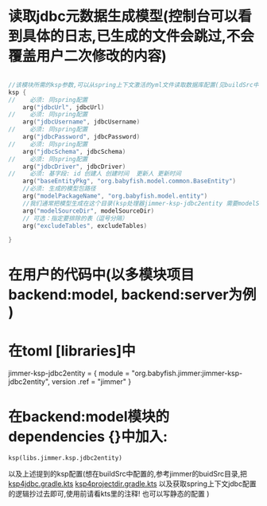 # 读取jdbc元数据生成模型(控制台可以看到具体的日志,已生成的文件会跳过,不会覆盖用户二次修改的内容)
```kotlin

//该模块所需的ksp参数,可以从spring上下文激活的yml文件读取数据库配置(见buildSrc中的ksp4jdbc.gradle.kts)
ksp {
//    必须: 同spring配置
    arg("jdbcUrl", jdbcUrl)
//    必须: 同spring配置
    arg("jdbcUsername", jdbcUsername)
//    必须: 同spring配置
    arg("jdbcPassword", jdbcPassword)
//    必须: 同spring配置
    arg("jdbcSchema", jdbcSchema)
//    必须: 同spring配置
    arg("jdbcDriver", jdbcDriver)
//    必须: 基字段: id 创建人 创建时间  更新人 更新时间
    arg("baseEntityPkg", "org.babyfish.model.common.BaseEntity")
    //必须: 生成的模型包路径
    arg("modelPackageName", "org.babyfish.model.entity")
    //我们通常把模型生成在这个目录(ksp处理器jimmer-ksp-jdbc2entity 需要modelSourceDir, 以配置模型生成的源码目录)
    arg("modelSourceDir", modelSourceDir)
    // 可选：指定要排除的表（逗号分隔）
    arg("excludeTables", excludeTables)

}

```
# 在用户的代码中(以多模块项目 backend:model, backend:server为例    )
# 在toml  [libraries]中
jimmer-ksp-jdbc2entity = { module = "org.babyfish.jimmer:jimmer-ksp-jdbc2entity", version .ref = "jimmer" }

# 在backend:model模块的dependencies {}中加入:
    ksp(libs.jimmer.ksp.jdbc2entity)
以及上述提到的ksp配置(想在buildSrc中配置的,参考jimmer的buidSrc目录,把
[ksp4jdbc.gradle.kts](../buildSrc/src/main/kotlin/org/babyfish/ksp/ksp4jdbc.gradle.kts)
[ksp4projectdir.gradle.kts](../buildSrc/src/main/kotlin/org/babyfish/ksp/ksp4projectdir.gradle.kts)
以及获取spring上下文jdbc配置的逻辑抄过去即可,使用前请看kts里的注释!
也可以写静态的配置
)

